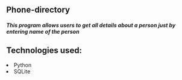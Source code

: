 <h2>Phone-directory</h2>
<h5> This program allows users to get all details about a person just by entering name of the person</h5>
<h2>Technologies used:</h2>
<li>Python</li>
<li>SQLite</li>

